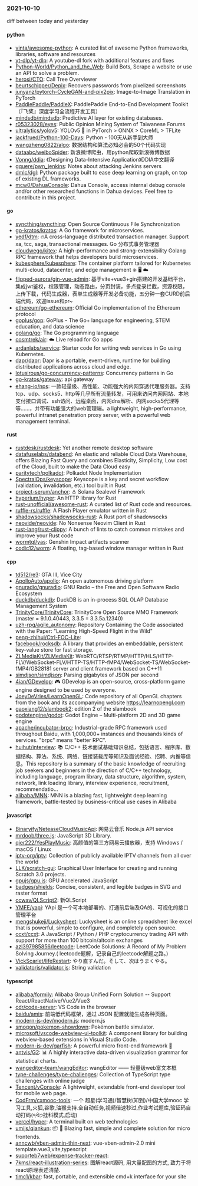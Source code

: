 ### 2021-10-10
diff between today and yesterday

#### python
* [vinta/awesome-python](https://github.com/vinta/awesome-python): A curated list of awesome Python frameworks, libraries, software and resources
* [yt-dlp/yt-dlp](https://github.com/yt-dlp/yt-dlp): A youtube-dl fork with additional features and fixes
* [Python-World/Python_and_the_Web](https://github.com/Python-World/Python_and_the_Web): Build Bots, Scrape a website or use an API to solve a problem.
* [herosi/CTO](https://github.com/herosi/CTO): Call Tree Overviewer
* [beurtschipper/Depix](https://github.com/beurtschipper/Depix): Recovers passwords from pixelized screenshots
* [junyanz/pytorch-CycleGAN-and-pix2pix](https://github.com/junyanz/pytorch-CycleGAN-and-pix2pix): Image-to-Image Translation in PyTorch
* [PaddlePaddle/PaddleX](https://github.com/PaddlePaddle/PaddleX): PaddlePaddle End-to-End Development Toolkit（『飞桨』深度学习全流程开发工具）
* [mindsdb/mindsdb](https://github.com/mindsdb/mindsdb): Predictive AI layer for existing databases.
* [r05323028/eyes](https://github.com/r05323028/eyes): Public Opinion Mining System of Taiwanese Forums
* [ultralytics/yolov5](https://github.com/ultralytics/yolov5): YOLOv5 🚀 in PyTorch > ONNX > CoreML > TFLite
* [jackfrued/Python-100-Days](https://github.com/jackfrued/Python-100-Days): Python - 100天从新手到大师
* [wangzheng0822/algo](https://github.com/wangzheng0822/algo): 数据结构和算法必知必会的50个代码实现
* [dataabc/weiboSpider](https://github.com/dataabc/weiboSpider): 新浪微博爬虫，用python爬取新浪微博数据
* [Vonng/ddia](https://github.com/Vonng/ddia): 《Designing Data-Intensive Application》DDIA中文翻译
* [gquere/pwn_jenkins](https://github.com/gquere/pwn_jenkins): Notes about attacking Jenkins servers
* [dmlc/dgl](https://github.com/dmlc/dgl): Python package built to ease deep learning on graph, on top of existing DL frameworks.
* [mcw0/DahuaConsole](https://github.com/mcw0/DahuaConsole): Dahua Console, access internal debug console and/or other researched functions in Dahua devices. Feel free to contribute in this project.

#### go
* [syncthing/syncthing](https://github.com/syncthing/syncthing): Open Source Continuous File Synchronization
* [go-kratos/kratos](https://github.com/go-kratos/kratos): A Go framework for microservices.
* [yedf/dtm](https://github.com/yedf/dtm): 🔥A cross-language distributed transaction manager. Support xa, tcc, saga, transactional messages. Go 分布式事务管理器
* [cloudwego/kitex](https://github.com/cloudwego/kitex): A high-performance and strong-extensibility Golang RPC framework that helps developers build microservices.
* [kubesphere/kubesphere](https://github.com/kubesphere/kubesphere): The container platform tailored for Kubernetes multi-cloud, datacenter, and edge management ⎈ 🖥 ☁️
* [flipped-aurora/gin-vue-admin](https://github.com/flipped-aurora/gin-vue-admin): 基于vite+vue3+gin搭建的开发基础平台，集成jwt鉴权，权限管理，动态路由，分页封装，多点登录拦截，资源权限，上传下载，代码生成器，表单生成器等开发必备功能，五分钟一套CURD前后端代码，欢迎issue和pr~
* [ethereum/go-ethereum](https://github.com/ethereum/go-ethereum): Official Go implementation of the Ethereum protocol
* [goplus/gop](https://github.com/goplus/gop): GoPlus - The Go+ language for engineering, STEM education, and data science
* [golang/go](https://github.com/golang/go): The Go programming language
* [cosmtrek/air](https://github.com/cosmtrek/air): ☁️ Live reload for Go apps
* [ardanlabs/service](https://github.com/ardanlabs/service): Starter code for writing web services in Go using Kubernetes.
* [dapr/dapr](https://github.com/dapr/dapr): Dapr is a portable, event-driven, runtime for building distributed applications across cloud and edge.
* [lotusirous/go-concurrency-patterns](https://github.com/lotusirous/go-concurrency-patterns): Concurrency patterns in Go
* [go-kratos/gateway](https://github.com/go-kratos/gateway): api gateway
* [ehang-io/nps](https://github.com/ehang-io/nps): 一款轻量级、高性能、功能强大的内网穿透代理服务器。支持tcp、udp、socks5、http等几乎所有流量转发，可用来访问内网网站、本地支付接口调试、ssh访问、远程桌面，内网dns解析、内网socks5代理等等……，并带有功能强大的web管理端。a lightweight, high-performance, powerful intranet penetration proxy server, with a powerful web management terminal.

#### rust
* [rustdesk/rustdesk](https://github.com/rustdesk/rustdesk): Yet another remote desktop software
* [datafuselabs/databend](https://github.com/datafuselabs/databend): An elastic and reliable Cloud Data Warehouse, offers Blazing Fast Query and combines Elasticity, Simplicity, Low cost of the Cloud, built to make the Data Cloud easy
* [paritytech/polkadot](https://github.com/paritytech/polkadot): Polkadot Node Implementation
* [SpectralOps/keyscope](https://github.com/SpectralOps/keyscope): Keyscope is a key and secret workflow (validation, invalidation, etc.) tool built in Rust
* [project-serum/anchor](https://github.com/project-serum/anchor): ⚓ Solana Sealevel Framework
* [hyperium/hyper](https://github.com/hyperium/hyper): An HTTP library for Rust
* [rust-unofficial/awesome-rust](https://github.com/rust-unofficial/awesome-rust): A curated list of Rust code and resources.
* [ruffle-rs/ruffle](https://github.com/ruffle-rs/ruffle): A Flash Player emulator written in Rust
* [shadowsocks/shadowsocks-rust](https://github.com/shadowsocks/shadowsocks-rust): A Rust port of shadowsocks
* [neovide/neovide](https://github.com/neovide/neovide): No Nonsense Neovim Client in Rust
* [rust-lang/rust-clippy](https://github.com/rust-lang/rust-clippy): A bunch of lints to catch common mistakes and improve your Rust code
* [wormtql/yas](https://github.com/wormtql/yas): Genshin Impact artifacts scanner
* [codic12/worm](https://github.com/codic12/worm): A floating, tag-based window manager written in Rust

#### cpp
* [td512/re3](https://github.com/td512/re3): GTA III, Vice City
* [ApolloAuto/apollo](https://github.com/ApolloAuto/apollo): An open autonomous driving platform
* [gnuradio/gnuradio](https://github.com/gnuradio/gnuradio): GNU Radio – the Free and Open Software Radio Ecosystem
* [duckdb/duckdb](https://github.com/duckdb/duckdb): DuckDB is an in-process SQL OLAP Database Management System
* [TrinityCore/TrinityCore](https://github.com/TrinityCore/TrinityCore): TrinityCore Open Source MMO Framework (master = 9.1.0.40443, 3.3.5 = 3.3.5a.12340)
* [uzh-rpg/agile_autonomy](https://github.com/uzh-rpg/agile_autonomy): Repository Containing the Code associated with the Paper: "Learning High-Speed Flight in the Wild"
* [peng-zhihui/Ctrl-FOC-Lite](https://github.com/peng-zhihui/Ctrl-FOC-Lite): 
* [facebook/rocksdb](https://github.com/facebook/rocksdb): A library that provides an embeddable, persistent key-value store for fast storage.
* [ZLMediaKit/ZLMediaKit](https://github.com/ZLMediaKit/ZLMediaKit): WebRTC/RTSP/RTMP/HTTP/HLS/HTTP-FLV/WebSocket-FLV/HTTP-TS/HTTP-fMP4/WebSocket-TS/WebSocket-fMP4/GB28181 server and client framework based on C++11
* [simdjson/simdjson](https://github.com/simdjson/simdjson): Parsing gigabytes of JSON per second
* [4ian/GDevelop](https://github.com/4ian/GDevelop): 🎮 GDevelop is an open-source, cross-platform game engine designed to be used by everyone.
* [JoeyDeVries/LearnOpenGL](https://github.com/JoeyDeVries/LearnOpenGL): Code repository of all OpenGL chapters from the book and its accompanying website https://learnopengl.com
* [gaoxiang12/slambook2](https://github.com/gaoxiang12/slambook2): edition 2 of the slambook
* [godotengine/godot](https://github.com/godotengine/godot): Godot Engine – Multi-platform 2D and 3D game engine
* [apache/incubator-brpc](https://github.com/apache/incubator-brpc): Industrial-grade RPC framework used throughout Baidu, with 1,000,000+ instances and thousands kinds of services. "brpc" means "better RPC".
* [huihut/interview](https://github.com/huihut/interview): 📚 C/C++ 技术面试基础知识总结，包括语言、程序库、数据结构、算法、系统、网络、链接装载库等知识及面试经验、招聘、内推等信息。This repository is a summary of the basic knowledge of recruiting job seekers and beginners in the direction of C/C++ technology, including language, program library, data structure, algorithm, system, network, link loading library, interview experience, recruitment, recommendatio…
* [alibaba/MNN](https://github.com/alibaba/MNN): MNN is a blazing fast, lightweight deep learning framework, battle-tested by business-critical use cases in Alibaba

#### javascript
* [Binaryify/NeteaseCloudMusicApi](https://github.com/Binaryify/NeteaseCloudMusicApi): 网易云音乐 Node.js API service
* [mrdoob/three.js](https://github.com/mrdoob/three.js): JavaScript 3D Library.
* [qier222/YesPlayMusic](https://github.com/qier222/YesPlayMusic): 高颜值的第三方网易云播放器，支持 Windows / macOS / Linux
* [iptv-org/iptv](https://github.com/iptv-org/iptv): Collection of publicly available IPTV channels from all over the world
* [LLK/scratch-gui](https://github.com/LLK/scratch-gui): Graphical User Interface for creating and running Scratch 3.0 projects.
* [gpujs/gpu.js](https://github.com/gpujs/gpu.js): GPU Accelerated JavaScript
* [badges/shields](https://github.com/badges/shields): Concise, consistent, and legible badges in SVG and raster format
* [ccwav/QLScript2](https://github.com/ccwav/QLScript2): 新QLScript
* [YMFE/yapi](https://github.com/YMFE/yapi): YApi 是一个可本地部署的、打通前后端及QA的、可视化的接口管理平台
* [mengshukeji/Luckysheet](https://github.com/mengshukeji/Luckysheet): Luckysheet is an online spreadsheet like excel that is powerful, simple to configure, and completely open source.
* [ccxt/ccxt](https://github.com/ccxt/ccxt): A JavaScript / Python / PHP cryptocurrency trading API with support for more than 100 bitcoin/altcoin exchanges
* [azl397985856/leetcode](https://github.com/azl397985856/leetcode): LeetCode Solutions: A Record of My Problem Solving Journey.( leetcode题解，记录自己的leetcode解题之路。)
* [VickScarlet/lifeRestart](https://github.com/VickScarlet/lifeRestart): やり直すんだ。そして、次はうまくやる。
* [validatorjs/validator.js](https://github.com/validatorjs/validator.js): String validation

#### typescript
* [alibaba/formily](https://github.com/alibaba/formily): Alibaba Group Unified Form Solution -- Support React/ReactNative/Vue2/Vue3
* [cdr/code-server](https://github.com/cdr/code-server): VS Code in the browser
* [baidu/amis](https://github.com/baidu/amis): 前端低代码框架，通过 JSON 配置就能生成各种页面。
* [modern-js-dev/modern.js](https://github.com/modern-js-dev/modern.js): modern.js
* [smogon/pokemon-showdown](https://github.com/smogon/pokemon-showdown): Pokémon battle simulator.
* [microsoft/vscode-webview-ui-toolkit](https://github.com/microsoft/vscode-webview-ui-toolkit): A component library for building webview-based extensions in Visual Studio Code.
* [modern-js-dev/garfish](https://github.com/modern-js-dev/garfish): A powerful micro front-end framework 🚚
* [antvis/G2](https://github.com/antvis/G2): 📊 A highly interactive data-driven visualization grammar for statistical charts.
* [wangeditor-team/wangEditor](https://github.com/wangeditor-team/wangEditor): wangEditor —— 轻量级web富文本框
* [type-challenges/type-challenges](https://github.com/type-challenges/type-challenges): Collection of TypeScript type challenges with online judge
* [Tencent/vConsole](https://github.com/Tencent/vConsole): A lightweight, extendable front-end developer tool for mobile web page.
* [CodFrm/cxmooc-tools](https://github.com/CodFrm/cxmooc-tools): 一个 超星(学习通)/智慧树(知到)/中国大学mooc 学习工具,火狐,谷歌,油猴支持.全自动任务,视频倍速秒过,作业考试题库,验证码自动打码(੧ᐛ੭挂科模式,启动)
* [vercel/hyper](https://github.com/vercel/hyper): A terminal built on web technologies
* [umijs/qiankun](https://github.com/umijs/qiankun): 📦 🚀 Blazing fast, simple and complete solution for micro frontends.
* [anncwb/vben-admin-thin-next](https://github.com/anncwb/vben-admin-thin-next): vue-vben-admin-2.0 mini template.vue3,vite,typescript
* [suporteb7web/expense-tracker-react](https://github.com/suporteb7web/expense-tracker-react): 
* [7kms/react-illustration-series](https://github.com/7kms/react-illustration-series): 图解react源码, 用大量配图的方式, 致力于将react原理表述清楚.
* [timc1/kbar](https://github.com/timc1/kbar): fast, portable, and extensible cmd+k interface for your site
